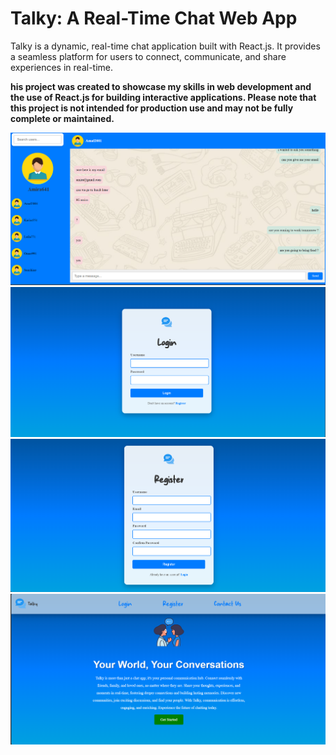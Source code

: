 # Talky: A Real-Time Chat Web App

Talky is a dynamic, real-time chat application built with React.js. It provides a seamless platform for users to connect, communicate, and share experiences in real-time.

**his project was created to showcase my skills in web development and the use of React.js for building interactive applications. Please note that this project is not intended for production use and may not be fully complete or maintained.**

![Image description](src/assets/sample1.png)
![Image description](src/assets/sample2.png)
![Image description](src/assets/sample3.png)
![Image description](src/assets/sample4.png)
